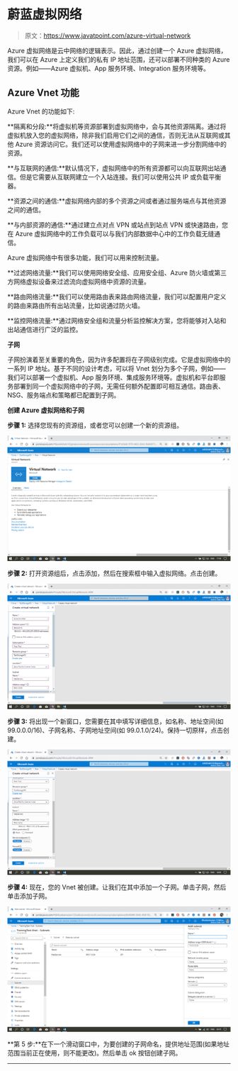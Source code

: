 # 蔚蓝虚拟网络

> 原文：<https://www.javatpoint.com/azure-virtual-network>

Azure 虚拟网络是云中网络的逻辑表示。因此，通过创建一个 Azure 虚拟网络，我们可以在 Azure 上定义我们的私有 IP 地址范围，还可以部署不同种类的 Azure 资源。例如——Azure 虚拟机、App 服务环境、Integration 服务环境等。

## Azure Vnet 功能

Azure Vnet 的功能如下:

**隔离和分段:**将虚拟机等资源部署到虚拟网络中，会与其他资源隔离。通过将虚拟机放入您的虚拟网络，除非我们启用它们之间的通信，否则无法从互联网或其他 Azure 资源访问它。我们还可以使用虚拟网络中的子网来进一步分割网络中的资源。

**与互联网的通信:**默认情况下，虚拟网络中的所有资源都可以向互联网出站通信。但是它需要从互联网建立一个入站连接。我们可以使用公共 IP 或负载平衡器。

**资源之间的通信:**虚拟网络内部的多个资源之间或者通过服务端点与其他资源之间的通信。

**与内部资源的通信:**通过建立点对点 VPN 或站点到站点 VPN 或快速路由，您在 Azure 虚拟网络中的工作负载可以与我们内部数据中心中的工作负载无缝通信。

Azure 虚拟网络中有很多功能，我们可以用来控制流量。

**过滤网络流量:**我们可以使用网络安全组、应用安全组、Azure 防火墙或第三方网络虚拟设备来过滤流向虚拟网络中资源的流量。

**路由网络流量:**我们可以使用路由表来路由网络流量，我们可以配置用户定义的路由来路由所有出站流量，比如说通过防火墙。

**监控网络流量:**通过网络安全组和流量分析监控解决方案，您将能够对入站和出站通信进行广泛的监控。

**子网**

子网扮演着至关重要的角色，因为许多配置将在子网级别完成。它是虚拟网络中的一系列 IP 地址。基于不同的设计考虑，可以将 Vnet 划分为多个子网，例如——我们可以部署一个虚拟机、App 服务环境、集成服务环境等。虚拟机和平台即服务部署到同一个虚拟网络中的子网，无需任何额外配置即可相互通信。路由表、NSG、服务端点和策略都已配置到子网。

**创建 Azure 虚拟网络和子网**

**步骤 1:** 选择您现有的资源组，或者您可以创建一个新的资源组。

![Azure Virtual Network](img/41aea962ded24bf71874b483bc65ab44.png)

**步骤 2:** 打开资源组后，点击添加，然后在搜索框中输入虚拟网络。点击创建。

![Azure Virtual Network](img/d479e551d51a322ee0b3a8f12cc9c197.png)

**步骤 3:** 将出现一个新窗口，您需要在其中填写详细信息，如名称、地址空间(如 99.0.0.0/16)、子网名称、子网地址空间(如 99.0.1.0/24)。保持一切原样，点击创建。

![Azure Virtual Network](img/2a19a233cc416fad0a6804556fc43ae6.png)

**步骤 4:** 现在，您的 Vnet 被创建。让我们在其中添加一个子网。单击子网，然后单击添加子网。

![Azure Virtual Network](img/5b1ff01d84de2f43b205f4aa09a2238e.png)

**第 5 步:**在下一个滑动窗口中，为要创建的子网命名，提供地址范围(如果地址范围当前正在使用，则不能更改)。然后单击 ok 按钮创建子网。

* * *